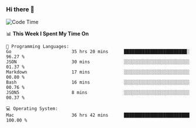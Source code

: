 ### Hi there 👋

<!--
**CrazyCollin/crazycollin** is a ✨ _special_ ✨ repository because its `README.md` (this file) appears on your GitHub profile.

Here are some ideas to get you started:

- 🔭 I’m currently working on ...
- 🌱 I’m currently learning ...
- 👯 I’m looking to collaborate on ...
- 🤔 I’m looking for help with ...
- 💬 Ask me about ...
- 📫 How to reach me: ...
- 😄 Pronouns: ...
- ⚡ Fun fact: ...
-->

<!--START_SECTION:waka-->
![Code Time](http://img.shields.io/badge/Code%20Time-4%2C482%20hrs%2021%20mins-blue)

📊 **This Week I Spent My Time On** 

```text
💬 Programming Languages: 
Go                       35 hrs 20 mins      ████████████████████████░   96.27 % 
JSON                     30 mins             ░░░░░░░░░░░░░░░░░░░░░░░░░   01.37 % 
Markdown                 17 mins             ░░░░░░░░░░░░░░░░░░░░░░░░░   00.80 % 
Bash                     16 mins             ░░░░░░░░░░░░░░░░░░░░░░░░░   00.76 % 
JSON5                    8 mins              ░░░░░░░░░░░░░░░░░░░░░░░░░   00.37 % 

💻 Operating System: 
Mac                      36 hrs 42 mins      █████████████████████████   100.00 % 
```


<!--END_SECTION:waka-->
